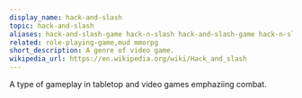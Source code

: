 ```yaml
---
display_name: hack-and-slash
topic: hack-and-slash
aliases: hack-and-slash-game hack-n-slash hack-and-slash-game hack-n-slash-game hack-and-slay-game hack-n-slay hack-and-slay-game hack-n-slay-game
related: role-playing-game,mud mmorpg
short_description: A genre of video game.
wikipedia_url: https://en.wikipedia.org/wiki/Hack_and_slash
---
```

A type of gameplay in tabletop and video games emphaziing combat.